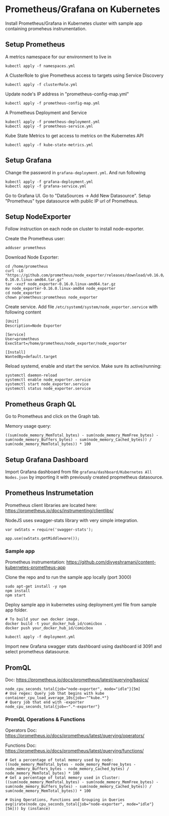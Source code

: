 # Prometheus/Grafana on Kubernetes

Install Prometheus/Grafana in Kubernetes cluster with sample app containing promeheus instrumentation. 

## Setup Prometheus 

A metrics namespace for our environment to live in
```
kubectl apply -f namespaces.yml
```

A ClusterRole to give Prometheus access to targets using Service Discovery
```
kubectl apply -f clusterRole.yml 
```

Update node's IP address in "prometheus-config-map.yml" 
```
kubectl apply -f prometheus-config-map.yml
```
A Prometheus Deployment and Service
```
kubectl apply -f prometheus-deployment.yml 
kubectl apply -f prometheus-service.yml
```

Kube State Metrics to get access to metrics on the Kubernetes API
```
kubectl apply -f kube-state-metrics.yml
```


## Setup Grafana

Change the password in `grafana-deployment.yml`. And run following
```
kubectl apply -f grafana-deployment.yml
kubectl apply -f grafana-service.yml
```

Go to Grafana UI. Go to "DataSources -> Add New Datasource". Setup "Prometheus" type datasource with public IP url of Prometheus.   

## Setup NodeExporter 
Follow instruction on each node on cluster to install node-exporter. 

Create the Prometheus user:
```
adduser prometheus
```
Download Node Exporter:
```
cd /home/prometheus
curl -LO "https://github.com/prometheus/node_exporter/releases/download/v0.16.0/node_exporter-0.16.0.linux-amd64.tar.gz"
tar -xvzf node_exporter-0.16.0.linux-amd64.tar.gz
mv node_exporter-0.16.0.linux-amd64 node_exporter
cd node_exporter
chown prometheus:prometheus node_exporter
```

Create service. Add file `/etc/systemd/system/node_exporter.service` with following content

```
[Unit]
Description=Node Exporter

[Service]
User=prometheus
ExecStart=/home/prometheus/node_exporter/node_exporter

[Install]
WantedBy=default.target
```
Reload systemd, enable and start the service. Make sure its active/running:
```
systemctl daemon-reload
systemctl enable node_exporter.service
systemctl start node_exporter.service
systemctl status node_exporter.service
```

## Prometheus Graph QL

Go to Prometheus and click on the Graph tab. 

Memory usage query:
```
((sum(node_memory_MemTotal_bytes) - sum(node_memory_MemFree_bytes) - sum(node_memory_Buffers_bytes) - sum(node_memory_Cached_bytes)) / sum(node_memory_MemTotal_bytes)) * 100
```

## Setup Grafana Dashboard

Import Grafana dashboard from file `grafana/dashboard/Kubernetes All Nodes.json` by importing it with previously created  propmetheus datasource. 


## Prometheus Instrumetation 

Prometheus client libraries are located here: https://prometheus.io/docs/instrumenting/clientlibs/

NodeJS uses swagger-stats library with very simple integration. 

```
var swStats = require('swagger-stats');

app.use(swStats.getMiddleware());
```

### Sample app 
Prometheus instrumentation: https://github.com/divyeshramani/content-kubernetes-prometheus-app

Clone the repo and to run the sample app locally (port 3000)
```
sudo apt-get install -y npm
npm install
npm start
```

Deploy sample app in kubernetes using deployment.yml file from sample app folder. 

```
# To build your own docker image. 
docker build -t your_docker_hub_id/comicbox . 
docker push your_docker_hub_id/comicbox

kubectl apply -f deployment.yml 
```

Import new Grafana swagger stats dashboard using dashboard id 3091 and select prometheus datasource. 


## PromQL

Doc: https://prometheus.io/docs/prometheus/latest/querying/basics/

```
node_cpu_seconds_total{job="node-exporter", mode="idle"}[5m]
# Use regex: Query job that begins with kube
container_cpu_load_average_10s{job=~"^kube.*"}
# Query job that end with -exporter
node_cpu_seconds_total{job=~".*-exporter"}
```

### PromQL Operations & Functions

Operators Doc: https://prometheus.io/docs/prometheus/latest/querying/operators/

Functions Doc: https://prometheus.io/docs/prometheus/latest/querying/functions/

```
# Get a percentage of total memory used by node:
((node_memory_MemTotal_bytes - node_memory_MemFree_bytes - node_memory_Buffers_bytes - node_memory_Cached_bytes) / node_memory_MemTotal_bytes) * 100
# Get a percentage of total memory used in Cluster:
((sum(node_memory_MemTotal_bytes) - sum(node_memory_MemFree_bytes) - sum(node_memory_Buffers_bytes) - sum(node_memory_Cached_bytes)) / sum(node_memory_MemTotal_bytes)) * 100

# Using Operations, Functions and Grouping in Queries
avg(irate(node_cpu_seconds_total{job="node-exporter", mode="idle"}[5m])) by (instance)
```